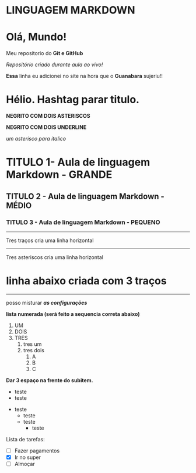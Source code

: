 
# LINGUAGEM MARKDOWN

# Olá, Mundo!
 Meu repositorio do **Git e GitHub**

*Repositório criado durante aula ao vivo!*

__Essa__ linha eu adicionei no site na hora que o **Guanabara** sujeriu!!

# Hélio.  Hashtag parar titulo.

**NEGRITO COM DOIS ASTERISCOS**

__NEGRITO COM DOIS UNDERLINE__

*um asterisco para italico*

# TITULO 1-  Aula de linguagem Markdown - GRANDE

 ## TITULO 2 - Aula de linguagem Markdown - MÉDIO
 
  ### TITULO 3 - Aula de linguagem Markdown - PEQUENO
  
  ---   
  Tres traços cria uma linha horizontal
  
  ***   
  Tres asteriscos cria uma linha horizontal
  
  # linha abaixo criada com 3 traços
  ---
  
  posso misturar __*as configurações*__
  
**lista numerada (será feito a sequencia correta abaixo)**

1. UM
1. DOIS
1. TRES
   1. tres um
   1. tres dois
      1. A
      2. B
      1. C
  
  **Dar 3 espaço na frente do subitem.**
  
  * teste
  * teste
  - teste
    * teste
    - teste
       * teste

Lista de tarefas:

- [ ] Fazer pagamentos
- [x] Ir no super
- [ ] Almoçar
